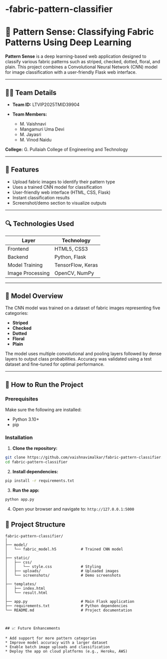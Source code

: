 # -fabric-pattern-classifier

# 🧠 Pattern Sense: Classifying Fabric Patterns Using Deep Learning

**Pattern Sense** is a deep learning-based web application designed to classify various fabric patterns such as striped, checked, dotted, floral, and plain. This project combines a Convolutional Neural Network (CNN) model for image classification with a user-friendly Flask web interface.

---

## 👨‍💻 Team Details

* **Team ID:** LTVIP2025TMID39904
* **Team Members:**

  * M. Vaishnavi
  * Mangamuri Uma Devi
  * M. Jayasri
  * M. Vinod Naidu

**College:** G. Pullaiah College of Engineering and Technology

---

## 📌 Features

* Upload fabric images to identify their pattern type
* Uses a trained CNN model for classification
* User-friendly web interface (HTML, CSS, Flask)
* Instant classification results
* Screenshot/demo section to visualize outputs

---

## 🔍 Technologies Used

| Layer            | Technology        |
| ---------------- | ----------------- |
| Frontend         | HTML5, CSS3       |
| Backend          | Python, Flask     |
| Model Training   | TensorFlow, Keras |
| Image Processing | OpenCV, NumPy     |

---

## 🧠 Model Overview

The CNN model was trained on a dataset of fabric images representing five categories:

* **Striped**
* **Checked**
* **Dotted**
* **Floral**
* **Plain**

The model uses multiple convolutional and pooling layers followed by dense layers to output class probabilities. Accuracy was validated using a test dataset and fine-tuned for optimal performance.

---

## 🚀 How to Run the Project

### Prerequisites

Make sure the following are installed:

* Python 3.10+
* pip

### Installation

1. **Clone the repository:**

```bash
git clone https://github.com/vaishnavimalkar/fabric-pattern-classifier.git
cd fabric-pattern-classifier
```

2. **Install dependencies:**

```bash
pip install -r requirements.txt
```

3. **Run the app:**

```bash
python app.py
```

4. Open your browser and navigate to:
   `http://127.0.0.1:5000`



## 📂 Project Structure

```
fabric-pattern-classifier/
│
├── model/
│   └── fabric_model.h5           # Trained CNN model
│
├── static/
│   ├── css/
│   │   └── style.css             # Styling
│   ├── uploads/                  # Uploaded images
│   └── screenshots/              # Demo screenshots
│
├── templates/
│   ├── index.html
│   └── result.html
│
├── app.py                        # Main Flask application
├── requirements.txt              # Python dependencies
└── README.md                     # Project documentation



## 📈 Future Enhancements

* Add support for more pattern categories
* Improve model accuracy with a larger dataset
* Enable batch image uploads and classification
* Deploy the app on cloud platforms (e.g., Heroku, AWS)


